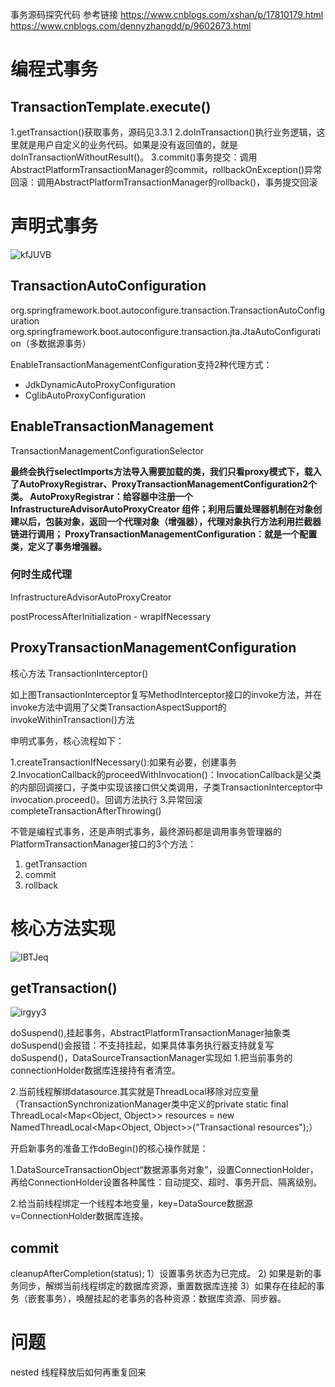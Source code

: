 事务源码探究代码
参考链接
https://www.cnblogs.com/xshan/p/17810179.html
https://www.cnblogs.com/dennyzhangdd/p/9602673.html


# 编程式事务

## TransactionTemplate.execute()

1.getTransaction()获取事务，源码见3.3.1
2.doInTransaction()执行业务逻辑，这里就是用户自定义的业务代码。如果是没有返回值的，就是doInTransactionWithoutResult()。
3.commit()事务提交：调用AbstractPlatformTransactionManager的commit，rollbackOnException()异常回滚：调用AbstractPlatformTransactionManager的rollback()，事务提交回滚

# 声明式事务

![kfJUVB](https://cdn.jsdelivr.net/gh/jaclon-m/Image@main/2024/10/kfJUVB.png)

## TransactionAutoConfiguration
org.springframework.boot.autoconfigure.transaction.TransactionAutoConfiguration
org.springframework.boot.autoconfigure.transaction.jta.JtaAutoConfiguration（多数据源事务）

EnableTransactionManagementConfiguration支持2种代理方式：
- JdkDynamicAutoProxyConfiguration
- CglibAutoProxyConfiguration

## EnableTransactionManagement

TransactionManagementConfigurationSelector

**最终会执行selectImports方法导入需要加载的类，我们只看proxy模式下，载入了AutoProxyRegistrar、ProxyTransactionManagementConfiguration2个类。
AutoProxyRegistrar：给容器中注册一个 InfrastructureAdvisorAutoProxyCreator 组件；利用后置处理器机制在对象创建以后，包装对象，返回一个代理对象（增强器），代理对象执行方法利用拦截器链进行调用；
ProxyTransactionManagementConfiguration：就是一个配置类，定义了事务增强器。**


### 何时生成代理

InfrastructureAdvisorAutoProxyCreator

postProcessAfterInitialization - wrapIfNecessary

## ProxyTransactionManagementConfiguration

核心方法 TransactionInterceptor()

如上图TransactionInterceptor复写MethodInterceptor接口的invoke方法，并在invoke方法中调用了父类TransactionAspectSupport的invokeWithinTransaction()方法

申明式事务，核心流程如下：

1.createTransactionIfNecessary():如果有必要，创建事务
2.InvocationCallback的proceedWithInvocation()：InvocationCallback是父类的内部回调接口，子类中实现该接口供父类调用，子类TransactionInterceptor中invocation.proceed()。回调方法执行
3.异常回滚completeTransactionAfterThrowing()

不管是编程式事务，还是声明式事务，最终源码都是调用事务管理器的PlatformTransactionManager接口的3个方法：
1. getTransaction
2. commit
3. rollback

# 核心方法实现

![IBTJeq](https://cdn.jsdelivr.net/gh/jaclon-m/Image@main/2024/10/IBTJeq.png)

## getTransaction()

![irgyy3](https://cdn.jsdelivr.net/gh/jaclon-m/Image@main/2024/10/irgyy3.png)

doSuspend(),挂起事务，AbstractPlatformTransactionManager抽象类doSuspend()会报错：不支持挂起，如果具体事务执行器支持就复写doSuspend()，DataSourceTransactionManager实现如
1.把当前事务的connectionHolder数据库连接持有者清空。

2.当前线程解绑datasource.其实就是ThreadLocal移除对应变量（TransactionSynchronizationManager类中定义的private static final ThreadLocal<Map<Object, Object>> resources = new NamedThreadLocal<Map<Object, Object>>("Transactional resources");）

开启新事务的准备工作doBegin()的核心操作就是：

1.DataSourceTransactionObject“数据源事务对象”，设置ConnectionHolder，再给ConnectionHolder设置各种属性：自动提交、超时、事务开启、隔离级别。

2.给当前线程绑定一个线程本地变量，key=DataSource数据源  v=ConnectionHolder数据库连接。

## commit

cleanupAfterCompletion(status);
1）设置事务状态为已完成。
2)  如果是新的事务同步，解绑当前线程绑定的数据库资源，重置数据库连接
3）如果存在挂起的事务（嵌套事务），唤醒挂起的老事务的各种资源：数据库资源、同步器。
    
# 问题

nested 线程释放后如何再重复回来
